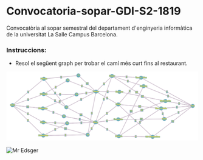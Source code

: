 # Convocatoria-sopar-GDI-S2-1819
Convocatòria al sopar semestral del departament d'enginyeria informàtica de la universitat La Salle Campus Barcelona.

### Instruccions:
- Resol el següent graph per trobar el camí més curt fins al restaurant.

![Graph](https://raw.githubusercontent.com/edetorres/Convocatoria-sopar-GDI-S2-1819/master/JOiiuFtIlVcQzeht.png?token=ALukyTN72nklwWTF96aj6_zLRt0c5mSGks5cdD79wA%3D%3D)


![Mr Edsger](https://upload.wikimedia.org/wikipedia/commons/thumb/d/d9/Edsger_Wybe_Dijkstra.jpg/800px-Edsger_Wybe_Dijkstra.jpg)
